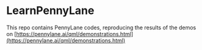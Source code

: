 # LearnPennyLane
This repo contains PennyLane codes, reproducing the results of the demos on [https://pennylane.ai/qml/demonstrations.html](https://pennylane.ai/qml/demonstrations.html)  
